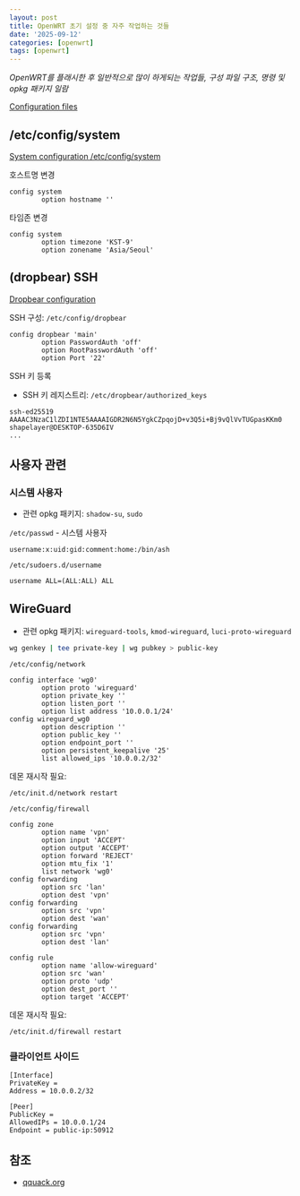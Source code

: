 ```yaml
---
layout: post
title: OpenWRT 초기 설정 중 자주 작업하는 것들
date: '2025-09-12'
categories: [openwrt]
tags: [openwrt]
---
```


_OpenWRT를 플래시한 후 일반적으로 많이 하게되는 작업들, 구성 파일 구조, 명령 및 opkg 패키지 일람_

[Configuration files](https://openwrt.org/docs/guide-user/base-system/uci#configuration_files)  

## /etc/config/system
[System configuration /etc/config/system](https://openwrt.org/docs/guide-user/base-system/system_configuration)  

호스트명 변경  
```
config system
        option hostname ''
```

타임존 변경  
```
config system
        option timezone 'KST-9'
        option zonename 'Asia/Seoul'
```

## (dropbear) SSH
[Dropbear configuration](https://openwrt.org/docs/guide-user/base-system/dropbear)  

SSH 구성: `/etc/config/dropbear`  
```
config dropbear 'main'
        option PasswordAuth 'off'
        option RootPasswordAuth 'off'
        option Port '22'
```

SSH 키 등록
- SSH 키 레지스트리: `/etc/dropbear/authorized_keys`  
```
ssh-ed25519 AAAAC3NzaC1lZDI1NTE5AAAAIGDR2N6N5YgkCZpqojD+v3Q5i+Bj9vQlVvTUGpasKKm0 shapelayer@DESKTOP-635D6IV
...
```

## 사용자 관련
### 시스템 사용자
- 관련 opkg 패키지: `shadow-su`, `sudo`

`/etc/passwd` - 시스템 사용자
```
username:x:uid:gid:comment:home:/bin/ash
```

`/etc/sudoers.d/username`
```
username ALL=(ALL:ALL) ALL
```

## WireGuard
- 관련 opkg 패키지: `wireguard-tools`, `kmod-wireguard`, `luci-proto-wireguard`

```sh
wg genkey | tee private-key | wg pubkey > public-key
```

`/etc/config/network`
```
config interface 'wg0'
        option proto 'wireguard'
        option private_key ''
        option listen_port ''
        option list address '10.0.0.1/24'
config wireguard_wg0
        option description ''
        option public_key ''
        option endpoint_port ''
        option persistent_keepalive '25'
        list allowed_ips '10.0.0.2/32'
```

데몬 재시작 필요:
```
/etc/init.d/network restart
```

`/etc/config/firewall`
```
config zone
        option name 'vpn'
        option input 'ACCEPT'
        option output 'ACCEPT'
        option forward 'REJECT'
        option mtu_fix '1'
        list network 'wg0'
config forwarding
        option src 'lan'
        option dest 'vpn'
config forwarding
        option src 'vpn'
        option dest 'wan'
config forwarding
        option src 'vpn'
        option dest 'lan'

config rule
        option name 'allow-wireguard'
        option src 'wan'
        option proto 'udp'
        option dest_port ''
        option target 'ACCEPT'
```

데몬 재시작 필요:
```sh
/etc/init.d/firewall restart
```

### 클라이언트 사이드

```
[Interface]
PrivateKey = 
Address = 10.0.0.2/32

[Peer]
PublicKey = 
AllowedIPs = 10.0.0.1/24
Endpoint = public-ip:50912
```

## 참조
- [qquack.org](https://qquack.org/)
